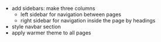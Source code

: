 - add sidebars: make three columns 
  - left sidebar for navigation between pages 
  - right sidebar for navigation inside the page by headings 
- style navbar section 
- apply warmer theme to all pages 